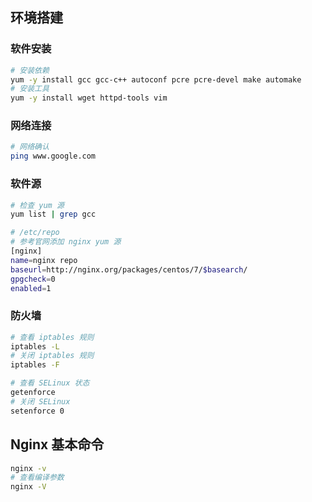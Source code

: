 ## 环境搭建
### 软件安装
```sh
# 安装依赖
yum -y install gcc gcc-c++ autoconf pcre pcre-devel make automake
# 安装工具
yum -y install wget httpd-tools vim
```

### 网络连接
```sh
# 网络确认
ping www.google.com
```

### 软件源
```sh
# 检查 yum 源
yum list | grep gcc
```
```sh
# /etc/repo
# 参考官网添加 nginx yum 源
[nginx]
name=nginx repo
baseurl=http://nginx.org/packages/centos/7/$basearch/
gpgcheck=0
enabled=1
```

### 防火墙
```sh
# 查看 iptables 规则
iptables -L
# 关闭 iptables 规则
iptables -F
```
```sh
# 查看 SELinux 状态
getenforce
# 关闭 SELinux
setenforce 0
```

## Nginx 基本命令
```sh
nginx -v
# 查看编译参数
nginx -V
```